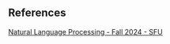 ## References

[Natural Language Processing - Fall 2024 - SFU](https://anoopsarkar.github.io/nlp-class/syllabus.html)